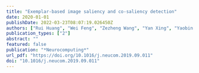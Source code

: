 ```yaml
---
title: "Exemplar-based image saliency and co-saliency detection"
date: 2020-01-01
publishDate: 2022-03-23T08:07:19.026450Z
authors: ["Rui Huang", "Wei Feng", "Zezheng Wang", "Yan Xing", "Yaobin Zou"]
publication_types: ["2"]
abstract: ""
featured: false
publication: "*Neurocomputing*"
url_pdf: "https://doi.org/10.1016/j.neucom.2019.09.011"
doi: "10.1016/j.neucom.2019.09.011"
---
```


